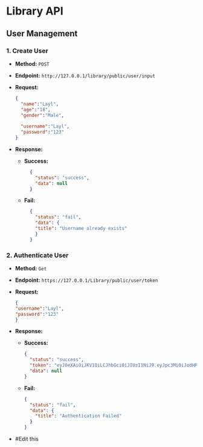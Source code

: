 # Library API

## User Management

### 1. Create User
- **Method:** `POST`  
- **Endpoint:** `http://127.0.0.1/library/public/user/input`  

- **Request:**
  ```json
  {
    "name":"Layl",
    "age":"18",
    "gender":"Male",
    
    "username":"Layl",
    "password":"123"
  }
  ```
- **Response:**
  - **Success:** 
    ```json
      {
        "status": "success",
        "data": null
      }
    ```
  - **Fail:** 
    ```json
      {
        "status": "fail",
        "data": {
        "title": "Username already exists"
        }
      }
    ```
### 2. Authenticate User
- **Method:** `Get`  
- **Endpoint:** `https://127.0.0.1/Library/public/user/token`  

- **Request:**
  ```json
  {
  "username":"Layl",
  "password":"123"
  }
  ```
- **Response:**
  - **Success:** 
    ```json
    {
      "status": "success",
      "token": "eyJ0eXAiOiJKV1QiLCJhbGciOiJIUzI1NiJ9.eyJpc3MiOiJodHRwOi8vbGlicmFyeS5vcmciLCJhdWQiOiJodHRwOi8vbGlicmFyeS5jb20iLCJpYXQiOjE3MzIxMjMwMjgsImV4cCI6MTczMjEyMzE0OCwiZGF0YSI6eyJ1c2VyaWQiOiI5IiwibmFtZSI6IkxheWwifX0.Mw8lVtZRa5LHADWkKHX3r2mJzu10KGfAAIDnV_8MjOA",
      "data": null
    }
    ```
  - **Fail:** 
    ```json
    {
      "status": "fail",
      "data": {
        "title": "Authentication Failed"
      }
    }
    ```

- #Edit this
